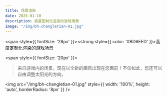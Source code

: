 ```yaml
---
title: 场景渲染
date: 2025-01-10
description: 高度定制化渲染的游戏场景
image: "/img/bh-changletian-01.jpg"
---
```


<!-- truncate -->

<span style={{ fontSize: '28px' }}><strong style={{ color: '#BD6EFD' }}>高度定制化渲染</strong>的游戏场景</span>

<span style={{ fontSize: '20px' }}>
> 来自游戏内的场景，现在以全新的画风出现在您面前！不仅如此，您还可以自由调整太阳光的方向。
</span>

<img
src="/img/bh-changletian-01.jpg"
style={{ width: '100%', height: 'auto', borderRadius: '8px' }}
/>
